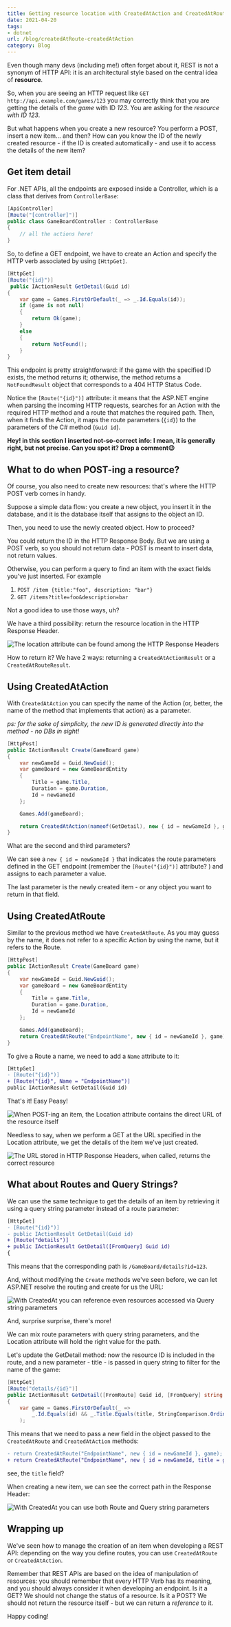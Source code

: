 ```yaml
---
title: Getting resource location with CreatedAtAction and CreatedAtRoute action results
date: 2021-04-20
tags:
- dotnet
url: /blog/createdAtRoute-createdAtAction
category: Blog
---
```


Even though many devs (including me!) often forget about it, REST is not a synonym of HTTP API: it is an architectural style based on the central idea of **resource**.

So, when you are seeing an HTTP request like `GET http://api.example.com/games/123` you may correctly think that you are getting the details of the _game_ with ID _123_. You are asking for the _resource with ID 123_.

But what happens when you create a new resource? You perform a POST, insert a new item... and then? How can you know the ID of the newly created resource - if the ID is created automatically - and use it to access the details of the new item?

## Get item detail

For .NET APIs, all the endpoints are exposed inside a Controller, which is a class that derives from `ControllerBase`:

```cs
[ApiController]
[Route("[controller]")]
public class GameBoardController : ControllerBase
{
    // all the actions here!
}
```

So, to define a GET endpoint, we have to create an Action and specify the HTTP verb associated by using `[HttpGet]`.

```cs
[HttpGet]
[Route("{id}")]
 public IActionResult GetDetail(Guid id)
{
    var game = Games.FirstOrDefault(_ => _.Id.Equals(id));
    if (game is not null)
    {
        return Ok(game);
    }
    else
    {
        return NotFound();
    }
}
```

This endpoint is pretty straightforward: if the game with the specified ID exists, the method returns it; otherwise, the method returns a `NotFoundResult` object that corresponds to a 404 HTTP Status Code.

Notice the `[Route("{id}")]` attribute: it means that the ASP.NET engine when parsing the incoming HTTP requests, searches for an Action with the required HTTP method and a route that matches the required path. Then, when it finds the Action, it maps the route parameters (`{id}`) to the parameters of the C# method (`Guid id`).

**Hey! in this section I inserted not-so-correct info: I mean, it is generally right, but not precise. Can you spot it? Drop a comment😉**

## What to do when POST-ing a resource?

Of course, you also need to create new resources: that's where the HTTP POST verb comes in handy.

Suppose a simple data flow: you create a new object, you insert it in the database, and it is the database itself that assigns to the object an ID.

Then, you need to use the newly created object. How to proceed?

You could return the ID in the HTTP Response Body. But we are using a POST verb, so you should not return data - POST is meant to insert data, not return values.

Otherwise, you can perform a query to find an item with the exact fields you've just inserted. For example

1. `POST /item {title:"foo", description: "bar"}`
2. `GET /items?title=foo&description=bar`

Not a good idea to use those ways, uh?

We have a third possibility: return the resource location in the HTTP Response Header.

![The location attribute can be found among the HTTP Response Headers](./location-attribute-detail.jpg)

How to return it? We have 2 ways: returning a `CreatedAtActionResult` or a `CreatedAtRouteResult`.

## Using CreatedAtAction

With `CreatedAtAction` you can specify the name of the Action (or, better, the name of the method that implements that action) as a parameter.

_ps: for the sake of simplicity, the new ID is generated directly into the method - no DBs in sight!_

```cs
[HttpPost]
public IActionResult Create(GameBoard game)
{
    var newGameId = Guid.NewGuid();
    var gameBoard = new GameBoardEntity
    {
        Title = game.Title,
        Duration = game.Duration,
        Id = newGameId
    };

    Games.Add(gameBoard);

    return CreatedAtAction(nameof(GetDetail), new { id = newGameId }, game);
}
```

What are the second and third parameters?

We can see a `new { id = newGameId }` that indicates the route parameters defined in the GET endpoint (remember the `[Route("{id}")]` attribute? ) and assigns to each parameter a value.

The last parameter is the newly created item - or any object you want to return in that field.

## Using CreatedAtRoute

Similar to the previous method we have `CreatedAtRoute`. As you may guess by the name, it does not refer to a specific Action by using the name, but it refers to the Route.

```cs
[HttpPost]
public IActionResult Create(GameBoard game)
{
    var newGameId = Guid.NewGuid();
    var gameBoard = new GameBoardEntity
    {
        Title = game.Title,
        Duration = game.Duration,
        Id = newGameId
    };

    Games.Add(gameBoard);
    return CreatedAtRoute("EndpointName", new { id = newGameId }, game);
}
```

To give a Route a name, we need to add a `Name` attribute to it:

```diff
[HttpGet]
- [Route("{id}")]
+ [Route("{id}", Name = "EndpointName")]
public IActionResult GetDetail(Guid id)
```

That's it! Easy Peasy!

![When POST-ing an item, the Location attribute contains the direct URL of the resource itself](./post-result.jpg)

Needless to say, when we perform a GET at the URL specified in the Location attribute, we get the details of the item we've just created.

![The URL stored in HTTP Response Headers, when called, returns the correct resource](./game-detail.jpg)

## What about Routes and Query Strings?

We can use the same technique to get the details of an item by retrieving it using a query string parameter instead of a route parameter:

```diff
[HttpGet]
- [Route("{id}")]
- public IActionResult GetDetail(Guid id)
+ [Route("details")]
+ public IActionResult GetDetail([FromQuery] Guid id)
{
```

This means that the corresponding path is `/GameBoard/details?id=123`.

And, without modifying the `Create` methods we've seen before, we can let ASP.NET resolve the routing and create for us the URL:

![With CreatedAt you can reference even resources accessed via Query string parameters](./location-attribute-detail-with-qs.jpg)

And, surprise surprise, there's more!

We can mix route parameters with query string parameters, and the Location attribute will hold the right value for the path.

Let's update the GetDetail method: now the resource ID is included in the route, and a new parameter - title - is passed in query string to filter for the name of the game:

```cs
[HttpGet]
[Route("details/{id}")]
public IActionResult GetDetail([FromRoute] Guid id, [FromQuery] string title)
{
    var game = Games.FirstOrDefault(_ =>
        _.Id.Equals(id) && _.Title.Equals(title, StringComparison.OrdinalIgnoreCase)
    );

```

This means that we need to pass a new field in the object passed to the `CreatedAtRoute` and `CreatedAtAction` methods:

```diff
- return CreatedAtRoute("EndpointName", new { id = newGameId }, game);
+ return CreatedAtRoute("EndpointName", new { id = newGameId, title = game.Title }, game);
```

see, the `title` field?

When creating a new item, we can see the correct path in the Response Header:

![With CreatedAt you can use both Route and Query string parameters](./route-and-querystring.jpg)

## Wrapping up

We've seen how to manage the creation of an item when developing a REST API: depending on the way you define routes, you can use `CreatedAtRoute` or `CreatedAtAction`.

Remember that REST APIs are based on the idea of manipulation of resources: you should remember that every HTTP Verb has its meaning, and you should always consider it when developing an endpoint. Is it a GET? We should not change the status of a resource. Is it a POST? We should not return the resource itself - but we can return a _reference_ to it.

Happy coding!
